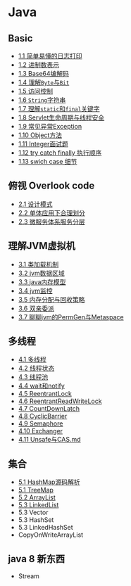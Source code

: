 # Java

## Basic

- [1.1 简单易懂的日志打印](1.1_打印日志.md)
- [1.2 进制数表示](1.2_进制数表示.md)
- [1.3 Base64编解码](1.3_base64编解码.md)
- [1.4 理解`Byte`与`Bit`](1.4_理解Byte与Bit.md)
- [1.5 访问控制](1.5_访问控制.md)
- [1.6 `String`字符串](1.6_String字符串.md)
- [1.7 理解`static`和`final`关键字](1.7_static和final关键字.md)
- [1.8 Servlet生命周期与线程安全](1.8_Servlet生命周期与线程安全.md)
- [1.9 常见异常Exception](1.9_Exception.md)
- [1.10 Object方法](1.10_Object方法.md)
- [1.11 Integer面试题](1.11_Integer面试题.md)
- [1.12 try catch finally 执行顺序](1.12_trycatchfinally执行顺序.md)
- [1.13 swich case 细节](1.13_swich-cash细节.md)

## 俯视 Overlook code

- [2.1 设计模式](2.1_设计模式/README.md)
- [2.2 单体应用下合理划分](2.2_单体应用下合理划分.md)
- [2.3 微服务体系服务分层](2.3_微服务体系服务分层.md)

## 理解JVM虚拟机

- [3.1 类加载机制](3.1_类加载机制.md)
- [3.2 jvm数据区域](3.2_jvm数据区域.md)
- [3.3 java内存模型](3.3_java内存模型.md)
- [3.4 jvm监控](3.4_jvm监控.md)
- [3.5 内存分配与回收策略](3.5_内存分配与回收策略.md)
- [3.6 双亲委派](3.6_双亲委派.md)
- [3.7 聊聊jvm的PermGen与Metaspace](3.7_聊聊jvm的PermGen与Metaspace.md)

## 多线程

- [4.1 多线程](4_多线程/1_多线程.md)
- [4.2 线程状态](4_多线程/2_线程状态.md)
- [4.3 线程池](4_多线程/3_线程池.md)
- [4.4 wait和notify](4_多线程/4_wait和notify.md)
- [4.5 ReentrantLock](4_多线程/5_ReentrantLock.md)
- [4.6 ReentrantReadWriteLock](4_多线程/6_ReentrantReadWriteLock.md)
- [4.7 CountDownLatch](4_多线程/7_CountDownLatch.md)
- [4.8 CyclicBarrier](4_多线程/8_CyclicBarrier.md)
- [4.9 Semaphore](4_多线程/9_Semaphore.md)
- [4.10 Exchanger](4_多线程/10_exchanger.md)
- [4.11 Unsafe与CAS.md](4_多线程/11_Unsafe与CAS.md)

## 集合

- [5.1 HashMap源码解析](5.1_HashMap源码解析.md)
- [5.1 TreeMap](5.1_TreeMap.md)
- [5.2 ArrayList](5.2_ArrayList.md)
- [5.3 LinkedList](5.3_LinkedList.md)
- 5.3 Vector
- 5.3 HashSet
- 5.3 LinkedHashSet
- CopyOnWriteArrayList


## java 8 新东西

- Stream